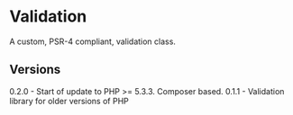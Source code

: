 Validation
==========

A custom, PSR-4 compliant, validation class.


Versions
--------

0.2.0 - Start of update to PHP >= 5.3.3. Composer based.
0.1.1 - Validation library for older versions of PHP
